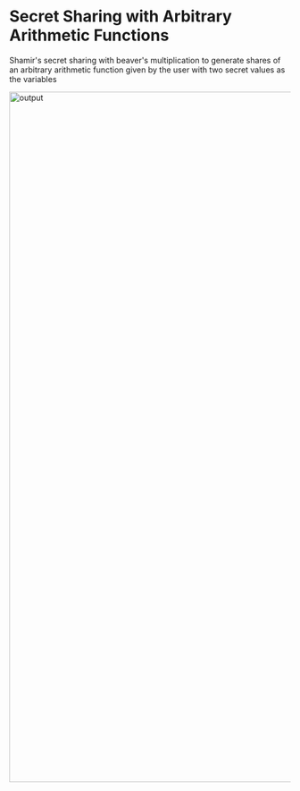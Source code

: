 # Secret Sharing with Arbitrary Arithmetic Functions

Shamir's secret sharing with beaver's multiplication to generate shares of an arbitrary arithmetic function given by the user with two secret values as the variables

<img width="1236" alt="output" src="https://github.com/user-attachments/assets/62a022de-2846-4efd-a4f8-8320b6fcfe7f" />
